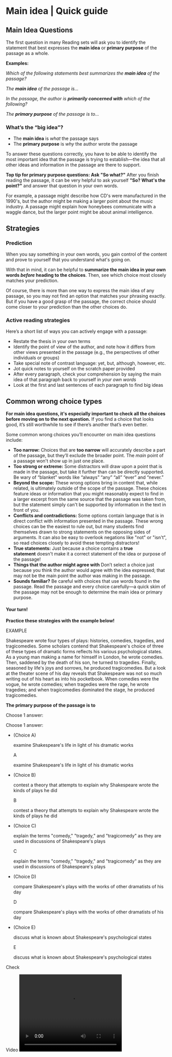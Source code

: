 # Main idea | Quick guide

## Main Idea Questions

The first question in many Reading sets will ask you to identify the statement that best expresses the **main idea** or **primary purpose** of the passage as a whole.

**Examples:**

*Which of the following statements best summarizes the **main idea** of the passage?*

*The **main idea** of the passage is...*

*In the passage, the author is **primarily concerned with** which of the following?*

*The **primary purpose** of the passage is to...*

### What’s the “big idea”?

- The **main idea** is *what* the passage says
- The **primary purpose** is *why* the author wrote the passage

To answer these questions correctly, you have to be able to identify the most important idea that the passage is trying to establish—the idea that all other ideas and information in the passage are there to support.

**Top tip for primary purpose questions: Ask "So what?"** After you finish reading the passage, it can be very helpful to ask yourself **"So? What's the point?"** and answer that question in your own words.

For example, a passage might describe how CD's were manufactured in the 1990's, but the author might be making a larger point about the music industry. A passage might explain how honeybees communicate with a waggle dance, but the larger point might be about animal intelligence.

## Strategies

### Prediction

When you say something in your own words, you gain control of the content and prove to yourself that you understand what's going on.

With that in mind, it can be helpful to **summarize the main idea in your own words *before* heading to the choices**. Then, see which choice most closely matches your prediction.

Of course, there is more than one way to express the main idea of any passage, so you may not find an option that matches your phrasing exactly. But if you have a good grasp of the passage, the correct choice should come closer to your prediction than the other choices do.

### Active reading strategies

Here’s a short list of ways you can actively engage with a passage:

- Restate the thesis in your own terms
- Identify the point of view of the author, and note how it differs from other views presented in the passage (e.g., the perspectives of other individuals or groups)
- Take special note of contrast language: yet, but, although, however, etc.
- Jot quick notes to yourself on the scratch paper provided
- After every paragraph, check your comprehension by saying the main idea of that paragraph back to yourself in *your own words*
- Look at the first and last sentences of each paragraph to find big ideas

## Common wrong choice types

**For main idea questions, it's especially important to check all the choices before moving on to the next question.** If you find a choice that looks good, it’s still worthwhile to see if there’s another that’s even better.

Some common wrong choices you’ll encounter on main idea questions include:

- **Too narrow:** Choices that are **too narrow** will accurately describe a part of the passage, but they’ll exclude the broader point. The *main* point of a passage won't show up in just one place.
- **Too strong or extreme:** Some distractors will draw upon a point that is made in the passage, but take it further than can be directly supported. Be wary of “blanket” words like “always” “any” “all” “ever” and “never.”
- **Beyond the scope:** These wrong options bring in content that, while related, is ultimately outside of the scope of the passage. These choices feature ideas or information that you might reasonably expect to find in a larger excerpt from the same source that the passage was taken from, but the statement simply can't be supported by information in the text in front of you.
- **Conflicts and contradictions:** Some options contain language that is in direct conflict with information presented in the passage. These wrong choices can be the easiest to rule out, but many students find themselves drawn to strong statements on the opposing sides of arguments. It can also be easy to overlook negations like "not" or "isn't", so read choices closely to avoid these tempting distractors!
- **True statements:** Just because a choice contains a **true statement** doesn't make it a correct statement of the idea or purpose of the passage!
- **Things that the author might agree with** Don’t select a choice just because you think the author would agree with the idea expressed; that may not be the main point the author was making in the passage.
- **Sounds familiar?** Be careful with choices that use words found in the passage. Read the passage and every choice carefully—a quick skim of the passage may not be enough to determine the main idea or primary purpose.

#### Your turn!

**Practice these strategies with the example below!**

EXAMPLE

Shakespeare wrote four types of plays: histories, comedies, tragedies, and tragicomedies. Some scholars contend that Shakespeare's choice of three of these types of dramatic forms reflects his various psychological states. As a young man making a name for himself in London, he wrote comedies. Then, saddened by the death of his son, he turned to tragedies. Finally, seasoned by life's joys and sorrows, he produced tragicomedies. But a look at the theater scene of his day reveals that Shakespeare was not so much writing out of his heart as into his pocketbook. When comedies were the vogue, he wrote comedies; when tragedies were the rage, he wrote tragedies; and when tragicomedies dominated the stage, he produced tragicomedies.

**The primary purpose of the passage is to**

Choose 1 answer:

Choose 1 answer:

- (Choice A)   
  
  examine Shakespeare's life in light of his dramatic works
  
  A
  
  examine Shakespeare's life in light of his dramatic works

- (Choice B)   
  
  contest a theory that attempts to explain why Shakespeare wrote the kinds of plays he did
  
  B
  
  contest a theory that attempts to explain why Shakespeare wrote the kinds of plays he did

- (Choice C)   
  
  explain the terms "comedy," "tragedy," and "tragicomedy" as they are used in discussions of Shakespeare's plays
  
  C
  
  explain the terms "comedy," "tragedy," and "tragicomedy" as they are used in discussions of Shakespeare's plays

- (Choice D)   
  
  compare Shakespeare's plays with the works of other dramatists of his day
  
  D
  
  compare Shakespeare's plays with the works of other dramatists of his day

- (Choice E)   
  
  discuss what is known about Shakespeare's psychological states
  
  E
  
  discuss what is known about Shakespeare's psychological states

Check

Video
<video src="./videos/01-main-idea.mp4" width="320" height="240" controls></video>
